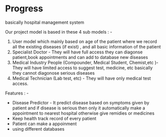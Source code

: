 # Progress

basically hospital management system

Our project model is based in these 4 sub models : -

1. User model which mainly based on age of the patient where we record all the existing diseases (if exist) , and all basic information of the patient
2. Specialist Doctor - They will have full access they can diagonse patient,book appointments and can add to database new diseases
3. Medical Industry People (Compounder, Medical Student, Chemist,etc )- They will have limited access to suggest test, medicine, etc basically they cannot diagonose serious diseases
4. Medical Technician (Lab test, etc) - They will have only medical test access.

Features : -

- Disease Predictor - It predict disease based on symptoms given by patient and if disease is serious then only it automatically make a appointment to nearest hospital otherwise give remidies or medicines
- Keep health track record of every patient
- Patient can make a appoinment
- using different databases 
